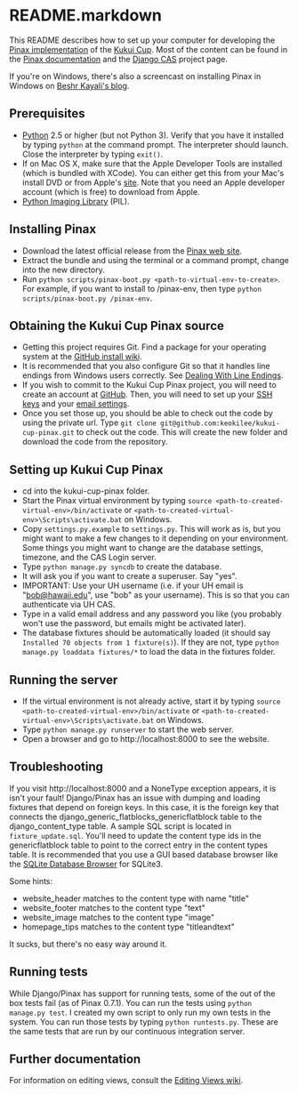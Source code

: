 # README.markdown

This README describes how to set up your computer for developing the [Pinax implementation](http://github.com/keokilee/kukui-cup-pinax) of the [Kukui Cup](http://code.google.com/p/kukui-cup/).  Most of the content can be found in the [Pinax documentation](http://pinaxproject.com/docs/0.7/install.html) and the [Django CAS](http://code.google.com/p/django-cas/) project page.

If you're on Windows, there's also a screencast on installing Pinax in Windows on [Beshr Kayali's blog](http://beshrkayali.com/posts/10/).

## Prerequisites
* [Python](http://www.python.org/download/) 2.5 or higher (but not Python 3).  Verify that you have it installed by typing `python` at the command prompt.  The interpreter should launch.  Close the interpreter by typing `exit()`.
* If on Mac OS X, make sure that the Apple Developer Tools are installed (which is bundled with XCode).  You can either get this from your Mac's install DVD or from Apple's [site](http://developer.apple.com/technologies/xcode.html).  Note that you need an Apple developer account (which is free) to download from Apple.
* [Python Imaging Library](http://www.pythonware.com/products/pil/) (PIL).

## Installing Pinax
* Download the latest official release from the [Pinax web site](http://pinaxproject.com/download/).
* Extract the bundle and using the terminal or a command prompt, change into the new directory.
* Run `python scripts/pinax-boot.py <path-to-virtual-env-to-create>`.  For example, if you want to install to /pinax-env, then type `python scripts/pinax-boot.py /pinax-env`.

## Obtaining the Kukui Cup Pinax source
* Getting this project requires Git.  Find a package for your operating system at the [GitHub install wiki](http://help.github.com/git-installation-redirect).
* It is recommended that you also configure Git so that it handles line endings from Windows users correctly. See [Dealing With Line Endings](http://help.github.com/dealing-with-lineendings/).
* If you wish to commit to the Kukui Cup Pinax project, you will need to create an account at [GitHub](http://github.com).  Then, you will need to set up your [SSH keys](http://help.github.com/key-setup-redirect) and your [email settings](http://help.github.com/git-email-settings/).
* Once you set those up, you should be able to check out the code by using the private url.  Type `git clone git@github.com:keokilee/kukui-cup-pinax.git` to check out the code.  This will create the new folder and download the code from the repository.

## Setting up Kukui Cup Pinax
* cd into the kukui-cup-pinax folder.
* Start the Pinax virtual environment by typing `source <path-to-created-virtual-env>/bin/activate` or `<path-to-created-virtual-env>\Scripts\activate.bat` on Windows.
* Copy `settings.py.example` to `settings.py`.  This will work as is, but you might want to make a few changes to it depending on your environment.  Some things you might want to change are the database settings, timezone, and the CAS Login server.
* Type `python manage.py syncdb` to create the database.
* It will ask you if you want to create a superuser.  Say "yes".
* IMPORTANT: Use your UH username (i.e. if your UH email is "bob@hawaii.edu", use "bob" as your username).  This is so that you can authenticate via UH CAS.
* Type in a valid email address and any password you like (you probably won't use the password, but emails might be activated later).
* The database fixtures should be automatically loaded (it should say `Installed 70 objects from 1 fixture(s)`).  If they are not, type `python manage.py loaddata fixtures/*` to load the data in the fixtures folder.

## Running the server
* If the virtual environment is not already active, start it by typing `source <path-to-created-virtual-env>/bin/activate` or `<path-to-created-virtual-env>\Scripts\activate.bat` on Windows.
* Type `python manage.py runserver` to start the web server.
* Open a browser and go to http://localhost:8000 to see the website.

## Troubleshooting
If you visit http://localhost:8000 and a NoneType exception appears, it is isn't your fault!  Django/Pinax has an issue with dumping and loading fixtures that depend on foreign keys.  In this case, it is the foreign key that connects the django\_generic\_flatblocks\_genericflatblock table to the django\_content\_type table.  A sample SQL script is located in `fixture_update.sql`.  You'll need to update the content type ids in the genericflatblock table to point to the correct entry in the content types table.  It is recommended that you use a GUI based database browser like the [SQLite Database Browser](http://sqlitebrowser.sourceforge.net/) for SQLite3.

Some hints:

* website\_header matches to the content type with name "title"
* website\_footer matches to the content type "text"
* website\_image matches to the content type "image"
* homepage\_tips matches to the content type "titleandtext"
 
It sucks, but there's no easy way around it.

## Running tests
While Django/Pinax has support for running tests, some of the out of the box tests fail (as of Pinax 0.7.1).  You can run the tests using `python manage.py test`.  I created my own script to only run my own tests in the system.  You can run those tests by typing `python runtests.py`.  These are the same tests that are run by our continuous integration server.

## Further documentation
For information on editing views, consult the [Editing Views wiki](http://wiki.github.com/keokilee/kukui-cup-pinax/editing-views).
